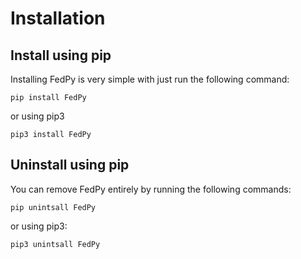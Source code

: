 # Installation

## Install using pip

Installing FedPy is very simple with just run the following command:

`pip install FedPy`

or using pip3

`pip3 install FedPy`

## Uninstall using pip

You can remove FedPy entirely by running the following commands:

`pip unintsall FedPy`

or using pip3:

`pip3 unintsall FedPy`
